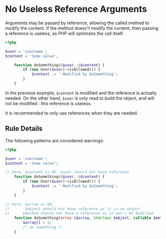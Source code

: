 <!-- Good Practices -->
# No Useless Reference Arguments

Arguments may be passed by reference, allowing the called method to modify the content. If the method doesn't modify the content, then passing a reference is useless, as PHP will optimizes the call itself. 

```php
<?php

$user = 'username';
$content = 'Some value';

	function doSomething(&$user, &$content) {
		if (new User($user)->isAllowed()) {
			$content .= ' Modified by doSomething';
		}
	}

```

In the previous example, `$content` is modified and the reference is actually needed. On the other hand, `$user` is only read to build the object, and will not be modified : this reference is useless.

It is recommended to only use references when they are needed.

## Rule Details

The following patterns are considered warnings:

```php
<?php

$user = 'username';
$content = 'Some value';

// here, $content is OK, $user should not have reference
	function doSomething(&$user, &$content) {
		if (new User($user)->isAllowed()) {
			$content .= ' Modified by doSomething';
		}
	}

// here, $array is OK, 
//	     $object should not have reference as it is an object
//      $method should not have a reference as it won't be modified   
	function doSomething(array &$array, Stdclass $object, callable $method) {
		$array[] = 1;
		/* do Something */
	}

```


